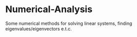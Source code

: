 # Numerical-Analysis
Some numerical methods for solving linear systems, finding eigenvalues/eigenvectors e.t.c.
